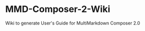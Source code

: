 MMD-Composer-2-Wiki
===================

Wiki to generate User's Guide for MultiMarkdown Composer 2.0